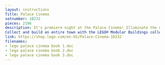 ```yaml
---
layout: instructions
Title: Palace Cinema 
setnumber: 10232
pieces: 2196
description: It's premiere night at the Palace Cinema! Illuminate the night sky with the spotlights as the child star arrives in a fancy black limousine! Gather the crowd on the star-studded sidewalk, then head into the detailed lobby with a concession stand and ticket area! Take the grand staircase into the theater with a large screen, movie projector and reclining chairs for 6 minifigures. Introducing the latest addition to the LEGO® Modular Buildings series, the highly detailed, 2-story Palace Cinema corner building. This collectible model features a sidewalk of the stars, brick-built entrance doors, posters, sign frontage, a tower with spires and rooftop decorations. Includes 6 minifigures: child actress, chauffeur, female guest, male guest, photographer and cinema worker. Features brick-built entrance doors, posters, sign frontage, tower with spires and rooftop decoration, lobby, concession stand, ticket area, staircase, big screen, projector and reclining seats for 6 minifigures Includes  classic-style limousine Hard-to-find elements include a red baseplate and dark tan, dark red, and gold pieces. Seat a 6-minifigure audience in the reclining seats! Play on the star-studded sidewalk, in the detailed lobby or in the big-screen theater!
Collect and build an entire town with the LEGO® Modular Buildings collection: 10224 Town Hall, 10218 Pet Shop and 10211 Grand Emporium! Palace Cinema measures 15" (38cm) high, 10" (25.5cm) wide, and 10" (25.5cm) deep Limousine measures 1.6" (4cm) high, 5.9" (15cm) long, and 1.9" (5cm) wide
link: https://shop.lego.com/en-US/Palace-Cinema-10232
filenames: 
- lego palace cinema book 1.doc
- lego palace cinema book 2.doc
- lego palace cinema book 3.doc
---
```



